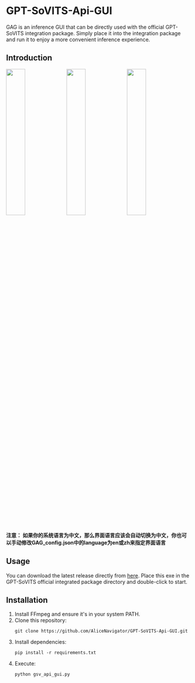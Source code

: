 # GPT-SoVITS-Api-GUI

GAG is an inference GUI that can be directly used with the official GPT-SoVITS integration package. Simply place it into the integration package and run it to enjoy a more convenient inference experience.

## Introduction

<p float="left">
  <img src="GAG_tools/images/GAG-1.png" width="32%" />
  <img src="GAG_tools/images/GAG-2.png" width="32%" />
  <img src="GAG_tools/images/GAG-3.png" width="32%" />
</p>

**注意： 如果你的系统语言为中文，那么界面语言应该会自动切换为中文，你也可以手动修改GAG_config.json中的language为en或zh来指定界面语言**


## Usage

You can download the latest release directly from [here](https://github.com/AliceNavigator/GPT-SoVITS-Api-GUI/releases/latest). Place this exe in the GPT-SoVITS official integrated package directory and double-click to start.

## Installation

1. Install FFmpeg and ensure it's in your system PATH.
2. Clone this repository:
   ```
   git clone https://github.com/AliceNavigator/GPT-SoVITS-Api-GUI.git
   ```
3. Install dependencies:
   ```
   pip install -r requirements.txt
   ```
4. Execute:
   ```
   python gsv_api_gui.py
   ```
